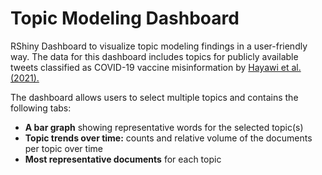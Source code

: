 # Topic Modeling Dashboard
RShiny Dashboard to visualize topic modeling findings in a user-friendly way. The data for this dashboard includes topics for publicly available tweets classified as COVID-19 vaccine misinformation by [Hayawi et al. (2021).](https://www.sciencedirect.com/science/article/pii/S0033350621004534)

The dashboard allows users to select multiple topics and contains the following tabs:
* **A bar graph** showing representative words for the selected topic(s)
* **Topic trends over time:** counts and relative volume of the documents per topic over time
* **Most representative documents** for each topic
